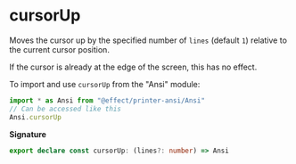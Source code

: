 # cursorUp

Moves the cursor up by the specified number of `lines` (default `1`) relative
to the current cursor position.

If the cursor is already at the edge of the screen, this has no effect.

To import and use `cursorUp` from the "Ansi" module:

```ts
import * as Ansi from "@effect/printer-ansi/Ansi"
// Can be accessed like this
Ansi.cursorUp
```

**Signature**

```ts
export declare const cursorUp: (lines?: number) => Ansi
```
